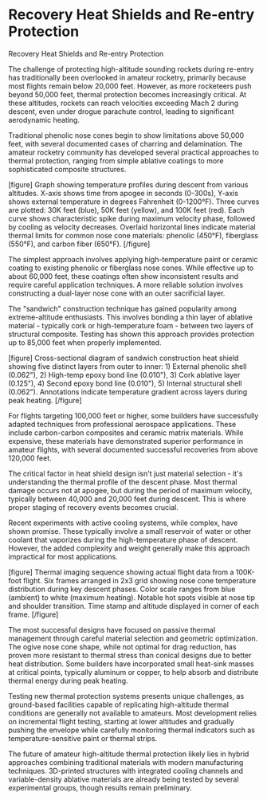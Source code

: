 # Recovery Heat Shields and Re-entry Protection

Recovery Heat Shields and Re-entry Protection

The challenge of protecting high-altitude sounding rockets during re-entry has traditionally been overlooked in amateur rocketry, primarily because most flights remain below 20,000 feet. However, as more rocketeers push beyond 50,000 feet, thermal protection becomes increasingly critical. At these altitudes, rockets can reach velocities exceeding Mach 2 during descent, even under drogue parachute control, leading to significant aerodynamic heating.

Traditional phenolic nose cones begin to show limitations above 50,000 feet, with several documented cases of charring and delamination. The amateur rocketry community has developed several practical approaches to thermal protection, ranging from simple ablative coatings to more sophisticated composite structures.

[figure]
Graph showing temperature profiles during descent from various altitudes. X-axis shows time from apogee in seconds (0-300s), Y-axis shows external temperature in degrees Fahrenheit (0-1200°F). Three curves are plotted: 30K feet (blue), 50K feet (yellow), and 100K feet (red). Each curve shows characteristic spike during maximum velocity phase, followed by cooling as velocity decreases. Overlaid horizontal lines indicate material thermal limits for common nose cone materials: phenolic (450°F), fiberglass (550°F), and carbon fiber (650°F).
[/figure]

The simplest approach involves applying high-temperature paint or ceramic coating to existing phenolic or fiberglass nose cones. While effective up to about 60,000 feet, these coatings often show inconsistent results and require careful application techniques. A more reliable solution involves constructing a dual-layer nose cone with an outer sacrificial layer.

The "sandwich" construction technique has gained popularity among extreme-altitude enthusiasts. This involves bonding a thin layer of ablative material - typically cork or high-temperature foam - between two layers of structural composite. Testing has shown this approach provides protection up to 85,000 feet when properly implemented.

[figure]
Cross-sectional diagram of sandwich construction heat shield showing five distinct layers from outer to inner: 1) External phenolic shell (0.062"), 2) High-temp epoxy bond line (0.010"), 3) Cork ablative layer (0.125"), 4) Second epoxy bond line (0.010"), 5) Internal structural shell (0.062"). Annotations indicate temperature gradient across layers during peak heating.
[/figure]

For flights targeting 100,000 feet or higher, some builders have successfully adapted techniques from professional aerospace applications. These include carbon-carbon composites and ceramic matrix materials. While expensive, these materials have demonstrated superior performance in amateur flights, with several documented successful recoveries from above 120,000 feet.

The critical factor in heat shield design isn't just material selection - it's understanding the thermal profile of the descent phase. Most thermal damage occurs not at apogee, but during the period of maximum velocity, typically between 40,000 and 20,000 feet during descent. This is where proper staging of recovery events becomes crucial.

Recent experiments with active cooling systems, while complex, have shown promise. These typically involve a small reservoir of water or other coolant that vaporizes during the high-temperature phase of descent. However, the added complexity and weight generally make this approach impractical for most applications.

[figure]
Thermal imaging sequence showing actual flight data from a 100K-foot flight. Six frames arranged in 2x3 grid showing nose cone temperature distribution during key descent phases. Color scale ranges from blue (ambient) to white (maximum heating). Notable hot spots visible at nose tip and shoulder transition. Time stamp and altitude displayed in corner of each frame.
[/figure]

The most successful designs have focused on passive thermal management through careful material selection and geometric optimization. The ogive nose cone shape, while not optimal for drag reduction, has proven more resistant to thermal stress than conical designs due to better heat distribution. Some builders have incorporated small heat-sink masses at critical points, typically aluminum or copper, to help absorb and distribute thermal energy during peak heating.

Testing new thermal protection systems presents unique challenges, as ground-based facilities capable of replicating high-altitude thermal conditions are generally not available to amateurs. Most development relies on incremental flight testing, starting at lower altitudes and gradually pushing the envelope while carefully monitoring thermal indicators such as temperature-sensitive paint or thermal strips.

The future of amateur high-altitude thermal protection likely lies in hybrid approaches combining traditional materials with modern manufacturing techniques. 3D-printed structures with integrated cooling channels and variable-density ablative materials are already being tested by several experimental groups, though results remain preliminary.